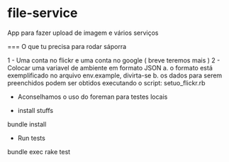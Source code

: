 file-service
=================

App para fazer upload de imagem e vários serviços


=== O que tu precisa para rodar sáporra

1 - Uma conta no flickr e uma conta no google ( breve teremos mais )
2 - Colocar uma variavel de ambiente em formato JSON
  a. o formato está exemplificado no arquivo env.example, divirta-se
  b. os dados para serem preenchidos podem ser obtidos executando o script: setuo_flickr.rb


* Aconselhamos o uso do foreman para testes locais

* install stuffs

bundle install

* Run tests

bundle exec rake test
